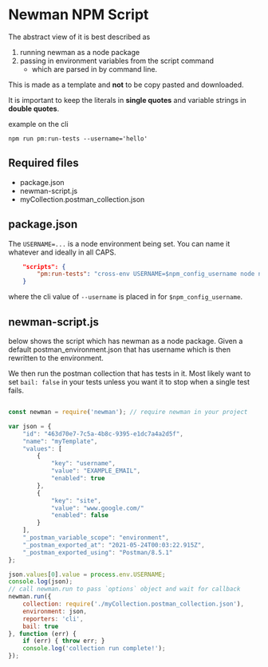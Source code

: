 # Newman NPM Script

The abstract view of it is best
described as 
1. running newman as a node package 
1. passing in environment variables from the script command
 	- which are parsed in by command line.

This is made as a template and __not__ to be 
copy pasted and downloaded.

It is important to keep the literals
in **single quotes** and variable strings
in __**double quotes**__. 

example on the cli

```shell
npm run pm:run-tests --username='hello'
```

## Required files

- package.json
- newman-script.js
- myCollection.postman_collection.json

## package.json

The `USERNAME=...` is a node environment being set.
You can name it whatever and ideally in all CAPS.

```json
	"scripts": {
		"pm:run-tests": "cross-env USERNAME=$npm_config_username node newman-script.js"
	}
```

where the cli value of `--username` is placed in for `$npm_config_username`.

## newman-script.js

below shows the script which has newman as a node package.
Given a default postman_environment.json that has username
which is then rewritten to the environment.

We then run the postman collection that has tests in it.
Most likely want to set `bail: false` in your tests
unless you want it to stop when a single test fails.


```javascript

const newman = require('newman'); // require newman in your project

var json = {
	"id": "463d70e7-7c5a-4b8c-9395-e1dc7a4a2d5f",
	"name": "myTemplate",
	"values": [
		{
			"key": "username",
			"value": "EXAMPLE_EMAIL",
			"enabled": true
		},
		{
			"key": "site",
			"value": "www.google.com/"
			"enabled": false
		}
	],
	"_postman_variable_scope": "environment",
	"_postman_exported_at": "2021-05-24T00:03:22.915Z",
	"_postman_exported_using": "Postman/8.5.1"
};

json.values[0].value = process.env.USERNAME;
console.log(json);
// call newman.run to pass `options` object and wait for callback
newman.run({
    collection: require('./myCollection.postman_collection.json'),
    environment: json,
    reporters: 'cli',
	bail: true
}, function (err) {
	if (err) { throw err; }
    console.log('collection run complete!');
});
```
